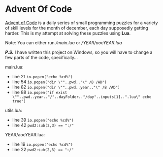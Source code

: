 # Advent Of Code

[Advent of Code](http://adventofcode.com) is a daily series of small programming puzzles for a variety of skill levels for the month of december, each day supposedly getting harder. This is my attempt at solving these puzzles using **Lua**.

Note: You can either run _/main.lua_ or _/YEAR/aocYEAR.lua_

**_P.S._** I have written this project on Windows, so you will have to change a few parts of the code, specifically...

main.lua:
 * line 21 `io.popen("echo %cd%")`
 * line 54 `io.popen("dir \""..pwd.."\" /B /AD")`
 * line 82 `io.popen("dir \""..pwd..year.."\" /B /AD")`
 * line 88 `io.popen("if exist \""..pwd..year.."/"..dayFolder.."/day"..inputs[1]..".lua\" echo true")`

utils.lua:
 * line 39 `io.popen("echo %cd%")`
 * line 42 `pwd2:sub(2,3) == ":/"`

YEAR/aocYEAR.lua:
 * line 19 `io.popen("echo %cd%")`
 * line 22 `pwd2:sub(2,3) == ":/"`